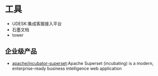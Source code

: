 # 工具

- UDESK:集成客服接入平台
- 石墨文档
- tower

## 企业级产品

* [apache/incubator-superset](https://github.com/apache/incubator-superset):Apache Superset (incubating) is a modern, enterprise-ready business intelligence web application

